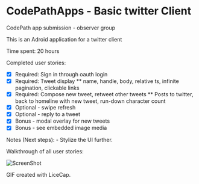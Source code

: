 # CodePathApps - Basic twitter Client
CodePath app submission - observer group

This is an Adroid application for a twitter client

Time spent: 20 hours

Completed user stories:
* [x] Required: Sign in through oauth login
* [x] Required: Tweet display
** name, handle, body, relative ts, infinite pagination, clickable links 
* [x] Required: Compose new tweet, retweet other tweets
** Posts to twitter, back to homeline with new tweet, run-down character count
* [x] Optional - swipe refresh
* [x] Optional - reply to a tweet
* [x] Bonus - modal overlay for new tweets
* [X] Bonus - see embedded image media

Notes (Next steps):
    - Stylize the UI further.

Walkthrough of all user stories:

![ScreenShot]()

GIF created with LiceCap.
